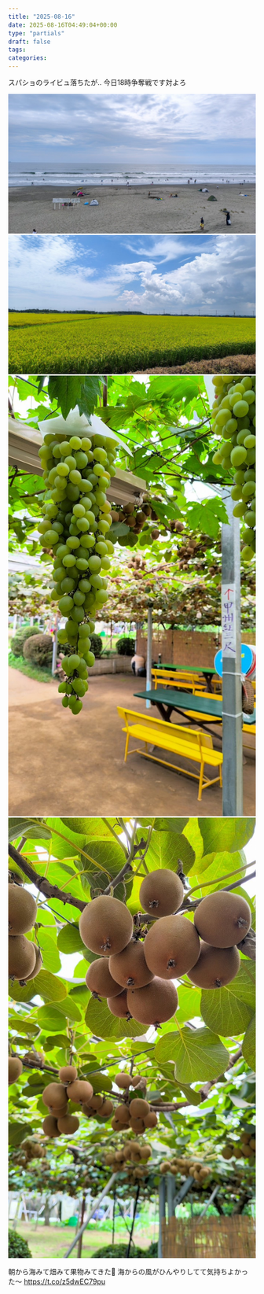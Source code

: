 ```yaml
---
title: "2025-08-16"
date: 2025-08-16T04:49:04+00:00
type: "partials"
draft: false
tags: 
categories: 
---
```


スパショのライビュ落ちたが‥
今日18時争奪戦です対よろ

<!-- gallery start -->
![16_1.jpg](20250816_1.jpg)
![16_2.jpg](20250816_2.jpg)
![16_3.jpg](20250816_3.jpg)
![16_4.jpg](20250816_4.jpg)
<!-- gallery end -->
朝から海みて畑みて果物みてきた🍇
海からの風がひんやりしてて気持ちよかった〜 https://t.co/z5dwEC79pu
